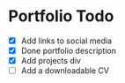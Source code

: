 # Portfolio Todo
 - [x] Add links to social media
- [x] Done portfolio description
- [x] Add projects div
- [ ] Add a downloadable CV
